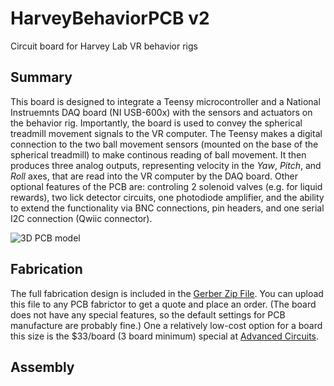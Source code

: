 # HarveyBehaviorPCB v2
Circuit board for Harvey Lab VR behavior rigs


## Summary
This board is designed to integrate a Teensy microcontroller and a National Instruemnts DAQ board (NI USB-600x) with the sensors and actuators on the behavior rig. Importantly, the board is used to convey the spherical treadmill movement signals to the VR computer. The Teensy makes a digital connection to the two ball movement sensors (mounted on the base of the spherical treadmill) to make continous reading of ball movement. It then produces three analog outputs, representing velocity in the _Yaw_, _Pitch_, and _Roll_ axes, that are read into the VR computer by the DAQ board. Other optional features of the PCB are: controling 2 solenoid valves (e.g. for liquid rewards), two lick detector circuits, one photodiode amplifier, and the ability to extend the functionality via BNC connections, pin headers, and one serial I2C connection (Qwiic connector).

![3D PCB model](HarveyBehaviorPCB_v2_3D.jpg)

## Fabrication
The full fabrication design is included in the [Gerber Zip File](https://github.com/HMS-RIC/HarveyBehaviorPCB/blob/master/PCB_v2_KiCAD/Gerbers/HarveyBehaviorPCB_v2.zip). You can upload this file to any PCB fabrictor to get a quote and place an order. (The board does not have any special features, so the default settings for PCB manufacture are probably fine.) One a relatively low-cost option for a board this size is the $33/board (3 board minimum) special at [Advanced Circuits](https://www.advancedpcb.com/en-us/33-each-special/).

## Assembly
